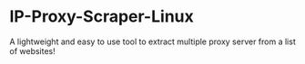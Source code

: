 IP-Proxy-Scraper-Linux
======================

A lightweight and easy to use tool to extract multiple proxy server from a list of websites!
